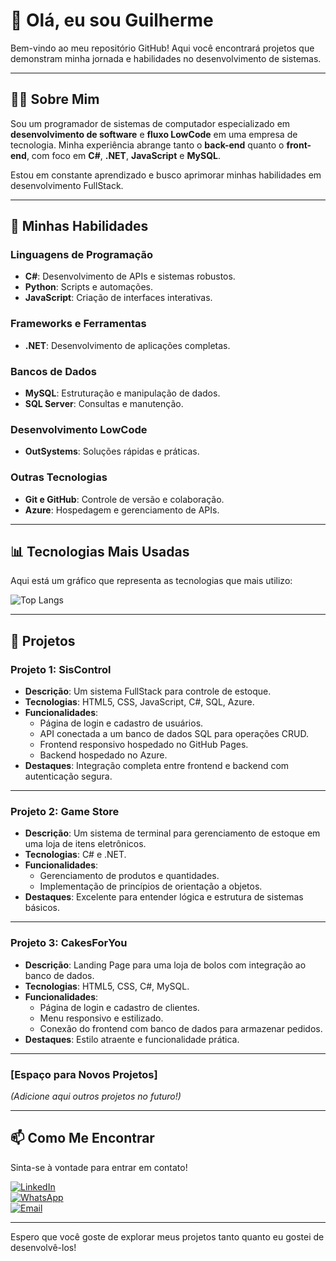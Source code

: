 # 👋 Olá, eu sou Guilherme  

Bem-vindo ao meu repositório GitHub! Aqui você encontrará projetos que demonstram minha jornada e habilidades no desenvolvimento de sistemas.  

---

## 🧑‍💻 Sobre Mim  

Sou um programador de sistemas de computador especializado em **desenvolvimento de software** e **fluxo LowCode** em uma empresa de tecnologia. Minha experiência abrange tanto o **back-end** quanto o **front-end**, com foco em **C#**, **.NET**, **JavaScript** e **MySQL**.  

Estou em constante aprendizado e busco aprimorar minhas habilidades em desenvolvimento FullStack.  

---

## 🚀 Minhas Habilidades  

### Linguagens de Programação  
- **C#**: Desenvolvimento de APIs e sistemas robustos.  
- **Python**: Scripts e automações.  
- **JavaScript**: Criação de interfaces interativas.  

### Frameworks e Ferramentas  
- **.NET**: Desenvolvimento de aplicações completas.  

### Bancos de Dados  
- **MySQL**: Estruturação e manipulação de dados.  
- **SQL Server**: Consultas e manutenção.  

### Desenvolvimento LowCode  
- **OutSystems**: Soluções rápidas e práticas.  

### Outras Tecnologias  
- **Git e GitHub**: Controle de versão e colaboração.  
- **Azure**: Hospedagem e gerenciamento de APIs.  

---

## 📊 Tecnologias Mais Usadas  

Aqui está um gráfico que representa as tecnologias que mais utilizo:  

![Top Langs](https://github-readme-stats.vercel.app/api/top-langs/?username=GuilhermeBomfimDev&size_weight=0.5&count_weight=0.5)

---

## 📝 Projetos  

### **Projeto 1: SisControl**  
- **Descrição**: Um sistema FullStack para controle de estoque.  
- **Tecnologias**: HTML5, CSS, JavaScript, C#, SQL, Azure.  
- **Funcionalidades**:  
  - Página de login e cadastro de usuários.  
  - API conectada a um banco de dados SQL para operações CRUD.  
  - Frontend responsivo hospedado no GitHub Pages.  
  - Backend hospedado no Azure.  
- **Destaques**: Integração completa entre frontend e backend com autenticação segura.  

---

### **Projeto 2: Game Store**  
- **Descrição**: Um sistema de terminal para gerenciamento de estoque em uma loja de itens eletrônicos.  
- **Tecnologias**: C# e .NET.  
- **Funcionalidades**:  
  - Gerenciamento de produtos e quantidades.  
  - Implementação de princípios de orientação a objetos.  
- **Destaques**: Excelente para entender lógica e estrutura de sistemas básicos.  

---

### **Projeto 3: CakesForYou**  
- **Descrição**: Landing Page para uma loja de bolos com integração ao banco de dados.  
- **Tecnologias**: HTML5, CSS, C#, MySQL.  
- **Funcionalidades**:  
  - Página de login e cadastro de clientes.  
  - Menu responsivo e estilizado.  
  - Conexão do frontend com banco de dados para armazenar pedidos.  
- **Destaques**: Estilo atraente e funcionalidade prática.  

---

### **[Espaço para Novos Projetos]**  
_(Adicione aqui outros projetos no futuro!)_  

---

## 📫 Como Me Encontrar  

Sinta-se à vontade para entrar em contato!  

[![LinkedIn](https://img.shields.io/badge/LinkedIn-0077B5?style=for-the-badge&logo=linkedin&logoColor=white)](https://www.linkedin.com/in/guilherme-bomfim-7a87aa295/)  
[![WhatsApp](https://img.shields.io/badge/WhatsApp-25D366?style=for-the-badge&logo=whatsapp&logoColor=white)](https://wa.me/5521998911029?text=Olá%2C%20)  
[![Email](https://img.shields.io/badge/Email-D14836?style=for-the-badge&logo=gmail&logoColor=white)](mailto:guilherme.bomfim98@hotmail.com)  

---

Espero que você goste de explorar meus projetos tanto quanto eu gostei de desenvolvê-los!  
